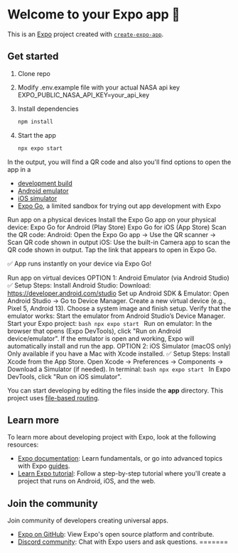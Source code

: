 
# Welcome to your Expo app 👋

This is an [Expo](https://expo.dev) project created with [`create-expo-app`](https://www.npmjs.com/package/create-expo-app).

## Get started

1. Clone repo
2. Modify .env.example file with your actual NASA api key
   EXPO_PUBLIC_NASA_API_KEY=your_api_key
3. Install dependencies

   ```bash
   npm install
   ```
4. Start the app

   ```bash
   npx expo start
   ```

In the output, you will find a QR code and also you'll find options to open the app in a

- [development build](https://docs.expo.dev/develop/development-builds/introduction/)
- [Android emulator](https://docs.expo.dev/workflow/android-studio-emulator/)
- [iOS simulator](https://docs.expo.dev/workflow/ios-simulator/)
- [Expo Go](https://expo.dev/go), a limited sandbox for trying out app development with Expo 

Run app on a physical devices
Install the Expo Go app on your physical device:
            Expo Go for Android (Play Store)
            Expo Go for iOS (App Store)
Scan the QR code:
         Android: Open the Expo Go app → Use the QR scanner → Scan QR code shown in output
         iOS: Use the built-in Camera app to scan the QR code shown in output. Tap the link that appears to open in Expo Go.

✅ App runs instantly on your device via Expo Go!

Run app on virtual devices
OPTION 1: Android Emulator (via Android Studio)
         ✅ Setup Steps:
            Install Android Studio:
                  Download: https://developer.android.com/studio
            Set up Android SDK & Emulator:
                  Open Android Studio → Go to Device Manager.
                  Create a new virtual device (e.g., Pixel 5, Android 13).
                  Choose a system image and finish setup.
            Verify that the emulator works:
                  Start the emulator from Android Studio’s Device Manager.
            Start your Expo project:
               ```bash
               npx expo start
               ```
            Run on emulator:
                  In the browser that opens (Expo DevTools), click "Run on Android device/emulator".
                  If the emulator is open and working, Expo will automatically install and run the app.
OPTION 2: iOS Simulator (macOS only)
         Only available if you have a Mac with Xcode installed.
         ✅ Setup Steps:
         Install Xcode from the App Store.
         Open Xcode → Preferences → Components → Download a Simulator (if needed).
         In terminal:
         ```bash
               npx expo start
         ```
         In Expo DevTools, click "Run on iOS simulator".

You can start developing by editing the files inside the **app** directory. This project uses [file-based routing](https://docs.expo.dev/router/introduction).


## Learn more

To learn more about developing project with Expo, look at the following resources:

- [Expo documentation](https://docs.expo.dev/): Learn fundamentals, or go into advanced topics with Expo [guides](https://docs.expo.dev/guides).
- [Learn Expo tutorial](https://docs.expo.dev/tutorial/introduction/): Follow a step-by-step tutorial where you'll create a project that runs on Android, iOS, and the web.

## Join the community

Join community of developers creating universal apps.

- [Expo on GitHub](https://github.com/expo/expo): View Expo's open source platform and contribute.
- [Discord community](https://chat.expo.dev): Chat with Expo users and ask questions.
=======

